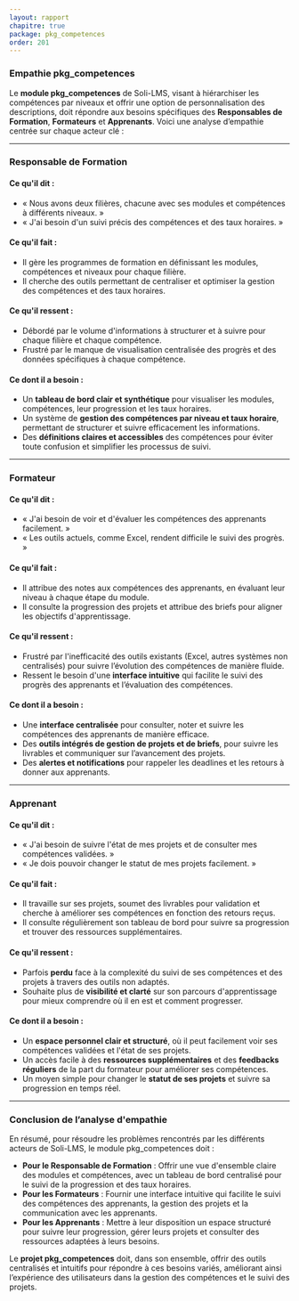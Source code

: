 ```yaml
---
layout: rapport
chapitre: true
package: pkg_competences
order: 201
---
```

### Empathie pkg_competences

Le **module pkg_competences** de Soli-LMS, visant à hiérarchiser les compétences par niveaux et offrir une option de personnalisation des descriptions, doit répondre aux besoins spécifiques des **Responsables de Formation**, **Formateurs** et **Apprenants**. Voici une analyse d’empathie centrée sur chaque acteur clé :

---

### **Responsable de Formation**

#### **Ce qu'il dit** :
- « Nous avons deux filières, chacune avec ses modules et compétences à différents niveaux. »
- « J'ai besoin d'un suivi précis des compétences et des taux horaires. »

#### **Ce qu'il fait** :
- Il gère les programmes de formation en définissant les modules, compétences et niveaux pour chaque filière.
- Il cherche des outils permettant de centraliser et optimiser la gestion des compétences et des taux horaires.

#### **Ce qu'il ressent** :
- Débordé par le volume d'informations à structurer et à suivre pour chaque filière et chaque compétence.
- Frustré par le manque de visualisation centralisée des progrès et des données spécifiques à chaque compétence.

#### **Ce dont il a besoin** :
- Un **tableau de bord clair et synthétique** pour visualiser les modules, compétences, leur progression et les taux horaires.
- Un système de **gestion des compétences par niveau et taux horaire**, permettant de structurer et suivre efficacement les informations.
- Des **définitions claires et accessibles** des compétences pour éviter toute confusion et simplifier les processus de suivi.

---

### **Formateur**

#### **Ce qu'il dit** :
- « J'ai besoin de voir et d'évaluer les compétences des apprenants facilement. »
- « Les outils actuels, comme Excel, rendent difficile le suivi des progrès. »

#### **Ce qu'il fait** :
- Il attribue des notes aux compétences des apprenants, en évaluant leur niveau à chaque étape du module.
- Il consulte la progression des projets et attribue des briefs pour aligner les objectifs d'apprentissage.

#### **Ce qu'il ressent** :
- Frustré par l'inefficacité des outils existants (Excel, autres systèmes non centralisés) pour suivre l’évolution des compétences de manière fluide.
- Ressent le besoin d'une **interface intuitive** qui facilite le suivi des progrès des apprenants et l’évaluation des compétences.

#### **Ce dont il a besoin** :
- Une **interface centralisée** pour consulter, noter et suivre les compétences des apprenants de manière efficace.
- Des **outils intégrés de gestion de projets et de briefs**, pour suivre les livrables et communiquer sur l’avancement des projets.
- Des **alertes et notifications** pour rappeler les deadlines et les retours à donner aux apprenants.

---

### **Apprenant**

#### **Ce qu'il dit** :
- « J'ai besoin de suivre l'état de mes projets et de consulter mes compétences validées. »
- « Je dois pouvoir changer le statut de mes projets facilement. »

#### **Ce qu'il fait** :
- Il travaille sur ses projets, soumet des livrables pour validation et cherche à améliorer ses compétences en fonction des retours reçus.
- Il consulte régulièrement son tableau de bord pour suivre sa progression et trouver des ressources supplémentaires.

#### **Ce qu'il ressent** :
- Parfois **perdu** face à la complexité du suivi de ses compétences et des projets à travers des outils non adaptés.
- Souhaite plus de **visibilité et clarté** sur son parcours d'apprentissage pour mieux comprendre où il en est et comment progresser.

#### **Ce dont il a besoin** :
- Un **espace personnel clair et structuré**, où il peut facilement voir ses compétences validées et l'état de ses projets.
- Un accès facile à des **ressources supplémentaires** et des **feedbacks réguliers** de la part du formateur pour améliorer ses compétences.
- Un moyen simple pour changer le **statut de ses projets** et suivre sa progression en temps réel.

---

### **Conclusion de l’analyse d'empathie**

En résumé, pour résoudre les problèmes rencontrés par les différents acteurs de Soli-LMS, le module pkg_competences doit :
- **Pour le Responsable de Formation** : Offrir une vue d'ensemble claire des modules et compétences, avec un tableau de bord centralisé pour le suivi de la progression et des taux horaires.
- **Pour les Formateurs** : Fournir une interface intuitive qui facilite le suivi des compétences des apprenants, la gestion des projets et la communication avec les apprenants.
- **Pour les Apprenants** : Mettre à leur disposition un espace structuré pour suivre leur progression, gérer leurs projets et consulter des ressources adaptées à leurs besoins.

Le **projet pkg_competences** doit, dans son ensemble, offrir des outils centralisés et intuitifs pour répondre à ces besoins variés, améliorant ainsi l’expérience des utilisateurs dans la gestion des compétences et le suivi des projets.